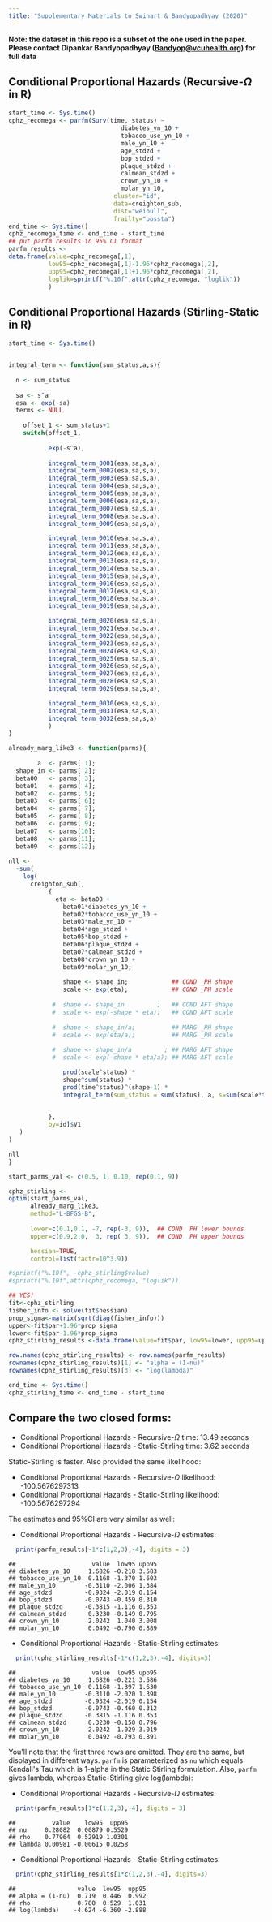 ```yaml
---
title: "Supplementary Materials to Swihart & Bandyopadhyay (2020)"
---
```




**Note:  the dataset in this repo is a subset of the one used in the paper.  Please contact Dipankar Bandyopadhyay (Bandyop@vcuhealth.org) for full data**


## Conditional Proportional Hazards (Recursive-$\Omega$ in R)


```r
start_time <- Sys.time()
cphz_recomega <- parfm(Surv(time, status) ~
                               diabetes_yn_10 +
                               tobacco_use_yn_10 +
                               male_yn_10 +
                               age_stdzd +
                               bop_stdzd +
                               plaque_stdzd +
                               calmean_stdzd +
                               crown_yn_10 +
                               molar_yn_10,
                             cluster="id", 
                             data=creighton_sub, 
                             dist="weibull", 
                             frailty="possta")
end_time <- Sys.time()
cphz_recomega_time <- end_time - start_time
## put parfm results in 95% CI format
parfm_results <-
data.frame(value=cphz_recomega[,1], 
           low95=cphz_recomega[,1]-1.96*cphz_recomega[,2], 
           upp95=cphz_recomega[,1]+1.96*cphz_recomega[,2],
           loglik=sprintf("%.10f",attr(cphz_recomega, "loglik"))
           )
```
## Conditional Proportional Hazards (Stirling-Static in R)


```r
start_time <- Sys.time()


integral_term <- function(sum_status,a,s){
  
  n <- sum_status
  
  sa <- s^a
  esa <- exp(-sa)
  terms <- NULL
  
    offset_1 <- sum_status+1
    switch(offset_1,
           
           exp(-s^a),
           
           integral_term_0001(esa,sa,s,a),
           integral_term_0002(esa,sa,s,a),
           integral_term_0003(esa,sa,s,a),
           integral_term_0004(esa,sa,s,a),
           integral_term_0005(esa,sa,s,a),
           integral_term_0006(esa,sa,s,a),
           integral_term_0007(esa,sa,s,a),
           integral_term_0008(esa,sa,s,a),
           integral_term_0009(esa,sa,s,a),

           integral_term_0010(esa,sa,s,a),
           integral_term_0011(esa,sa,s,a),
           integral_term_0012(esa,sa,s,a),
           integral_term_0013(esa,sa,s,a),
           integral_term_0014(esa,sa,s,a),
           integral_term_0015(esa,sa,s,a),
           integral_term_0016(esa,sa,s,a),
           integral_term_0017(esa,sa,s,a),
           integral_term_0018(esa,sa,s,a),
           integral_term_0019(esa,sa,s,a),

           integral_term_0020(esa,sa,s,a),
           integral_term_0021(esa,sa,s,a),
           integral_term_0022(esa,sa,s,a),
           integral_term_0023(esa,sa,s,a),
           integral_term_0024(esa,sa,s,a),
           integral_term_0025(esa,sa,s,a),
           integral_term_0026(esa,sa,s,a),
           integral_term_0027(esa,sa,s,a),
           integral_term_0028(esa,sa,s,a),
           integral_term_0029(esa,sa,s,a),

           integral_term_0030(esa,sa,s,a),
           integral_term_0031(esa,sa,s,a),
           integral_term_0032(esa,sa,s,a)
           )
}

already_marg_like3 <- function(parms){
  
        a  <- parms[ 1];
  shape_in <- parms[ 2];
  beta00   <- parms[ 3];
  beta01   <- parms[ 4];
  beta02   <- parms[ 5];
  beta03   <- parms[ 6];
  beta04   <- parms[ 7];
  beta05   <- parms[ 8];
  beta06   <- parms[ 9];
  beta07   <- parms[10];
  beta08   <- parms[11];
  beta09   <- parms[12];
  
nll <- 
  -sum(
    log(
      creighton_sub[,
           {
             eta <- beta00 + 
               beta01*diabetes_yn_10 +
               beta02*tobacco_use_yn_10 +
               beta03*male_yn_10 +
               beta04*age_stdzd +
               beta05*bop_stdzd +
               beta06*plaque_stdzd +
               beta07*calmean_stdzd +
               beta08*crown_yn_10 +
               beta09*molar_yn_10;          
                          
               shape <- shape_in;            ## COND _PH shape     
               scale <- exp(eta);            ## COND _PH scale
             
            #  shape <- shape_in         ;   ## COND AFT shape
            #  scale <- exp(-shape * eta);   ## COND AFT scale
              
            #  shape <- shape_in/a;          ## MARG _PH shape
            #  scale <- exp(eta/a);          ## MARG _PH scale
              
            #  shape <- shape_in/a         ; ## MARG AFT shape     
            #  scale <- exp(-shape * eta/a); ## MARG AFT scale

               prod(scale^status) *
               shape^sum(status) *
               prod(time^status)^(shape-1) *
               integral_term(sum_status = sum(status), a, s=sum(scale*time^shape) )
               

           },
           by=id]$V1
   )
)

nll
}

start_parms_val <- c(0.5, 1, 0.10, rep(0.1, 9))

cphz_stirling <-
optim(start_parms_val,
      already_marg_like3,
      method="L-BFGS-B",
      
      lower=c(0.1,0.1, -7, rep(-3, 9)),  ## COND  PH lower bounds     
      upper=c(0.9,2.0,  3, rep( 3, 9)),  ## COND  PH upper bounds     

      hessian=TRUE,
      control=list(factr=10^3.9))

#sprintf("%.10f", -cphz_stirling$value)
#sprintf("%.10f",attr(cphz_recomega, "loglik"))

## YES!
fit<-cphz_stirling
fisher_info <- solve(fit$hessian)
prop_sigma<-matrix(sqrt(diag(fisher_info)))
upper<-fit$par+1.96*prop_sigma
lower<-fit$par-1.96*prop_sigma
cphz_stirling_results <-data.frame(value=fit$par, low95=lower, upp95=upper, loglik=sprintf("%.10f", -cphz_stirling$value))

row.names(cphz_stirling_results) <- row.names(parfm_results)
rownames(cphz_stirling_results)[1] <- "alpha = (1-nu)"
rownames(cphz_stirling_results)[3] <- "log(lambda)"

end_time <- Sys.time()
cphz_stirling_time <- end_time - start_time
```

## Compare the two closed forms:

  * Conditional Proportional Hazards - Recursive-$\Omega$ time: 13.49 seconds
  * Conditional Proportional Hazards - Static-Stirling time: 3.62 seconds
  
  Static-Stirling is faster.  Also provided the same likelihood:
  
  * Conditional Proportional Hazards - Recursive-$\Omega$ likelihood: -100.5676297313 
  * Conditional Proportional Hazards - Static-Stirling likelihood: -100.5676297294
  
  The estimates and 95%CI are very similar as well:
  
  * Conditional Proportional Hazards - Recursive-$\Omega$ estimates:
  

```r
  print(parfm_results[-1*c(1,2,3),-4], digits = 3)
```

```
##                     value  low95 upp95
## diabetes_yn_10     1.6826 -0.218 3.583
## tobacco_use_yn_10  0.1168 -1.370 1.603
## male_yn_10        -0.3110 -2.006 1.384
## age_stdzd         -0.9324 -2.019 0.154
## bop_stdzd         -0.0743 -0.459 0.310
## plaque_stdzd      -0.3815 -1.116 0.353
## calmean_stdzd      0.3230 -0.149 0.795
## crown_yn_10        2.0242  1.040 3.008
## molar_yn_10        0.0492 -0.790 0.889
```
  
  * Conditional Proportional Hazards - Static-Stirling estimates:


```r
  print(cphz_stirling_results[-1*c(1,2,3),-4], digits=3)  
```

```
##                     value  low95 upp95
## diabetes_yn_10     1.6826 -0.221 3.586
## tobacco_use_yn_10  0.1168 -1.397 1.630
## male_yn_10        -0.3110 -2.020 1.398
## age_stdzd         -0.9324 -2.019 0.154
## bop_stdzd         -0.0743 -0.460 0.312
## plaque_stdzd      -0.3815 -1.116 0.353
## calmean_stdzd      0.3230 -0.150 0.796
## crown_yn_10        2.0242  1.029 3.019
## molar_yn_10        0.0492 -0.793 0.891
```

You'll note that the first three rows are omitted.  They are the same, but displayed in different ways.  `parfm` is parameterized as `nu` which equals Kendall's Tau which is 1-alpha in the Static Stirling formulation.  Also, `parfm` gives lambda, whereas Static-Stirling give log(lambda):

  * Conditional Proportional Hazards - Recursive-$\Omega$ estimates:
  

```r
  print(parfm_results[1*c(1,2,3),-4], digits = 3)
```

```
##          value    low95  upp95
## nu     0.28082  0.00879 0.5529
## rho    0.77964  0.52919 1.0301
## lambda 0.00981 -0.00615 0.0258
```
  
  * Conditional Proportional Hazards - Static-Stirling estimates:


```r
  print(cphz_stirling_results[1*c(1,2,3),-4], digits=3)  
```

```
##                 value  low95  upp95
## alpha = (1-nu)  0.719  0.446  0.992
## rho             0.780  0.529  1.031
## log(lambda)    -4.624 -6.360 -2.888
```
